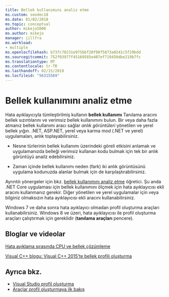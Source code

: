 ```yaml
---
title: Bellek kullanımını analiz etme
ms.custom: seodec18
ms.date: 01/02/2018
ms.topic: conceptual
author: mikejo5000
ms.author: mikejo
manager: jillfra
ms.workload:
- multiple
ms.openlocfilehash: b73fc70231e9756bf20f90f5873a0241c5f29bdd
ms.sourcegitcommit: 752f03977f45169585e407ef719450dbe219b7fc
ms.translationtype: MT
ms.contentlocale: tr-TR
ms.lasthandoff: 02/15/2019
ms.locfileid: "56315569"
---
```

# <a name="analyze-memory-usage"></a>Bellek kullanımını analiz etme
Hata ayıklayıcıyla tümleştirilmiş kullanın **bellek kullanımı** Tanılama aracını bellek sızıntılarını ve verimsiz bellek kullanımını bulun. Bir veya daha fazla atmanız bellek kullanımı aracı sağlar *anlık görüntüleri* yönetilen ve yerel bellek yığın. .NET, ASP.NET, yerel veya karma mod (.NET ve yerel) uygulamaları, anlık toplayabilirsiniz.

-   Nesne türlerinin bellek kullanımı üzerindeki göreli etkisini anlamak ve uygulamanızda belleği verimsiz kullanan kodu bulmak için tek bir anlık görüntüyü anailz edebilirsiniz.

-   Zaman içinde bellek kullanımı neden (fark) iki anlık görüntüsünü uygulama kodunuzda alanlar bulmak için de karşılaştırabilirsiniz.

Ayrıntılı yönergeler için bkz. [bellek kullanımını analiz etme](../profiling/memory-usage.md) öğretici.  Şu anda .NET Core uygulaması için bellek kullanımını ölçmek için hata ayıklayıcısı ekli aracını kullanmanız gerekir. Diğer yönetilen ve yerel uygulamalar için veya bilginiz olmaksızın hata ayıklayıcısı ekli aracını kullanabilirsiniz.

Windows 7 ve daha sonra hata ayıklayıcı olmadan profil oluşturma araçları kullanabilirsiniz. Windows 8 ve üzeri, hata ayıklayıcısı ile profil oluşturma araçları çalıştırmak için gereklidir (**tanılama araçları** pencere).

## <a name="blogs-and-videos"></a>Bloglar ve videolar

[Hata ayıklama sırasında CPU ve bellek çözümleme](https://devblogs.microsoft.com/visualstudio/analyze-cpu-memory-while-debugging/)

[Visual C++ blogu: Visual C++ 2015'te bellek profili oluşturma](https://blogs.msdn.microsoft.com/vcblog/2015/10/21/memory-profiling-in-visual-c-2015/)

## <a name="see-also"></a>Ayrıca bkz.

- [Visual Studio profil oluşturma](../profiling/index.md)
- [Araçlar profil oluşturmaya ilk bakış](../profiling/profiling-feature-tour.md)